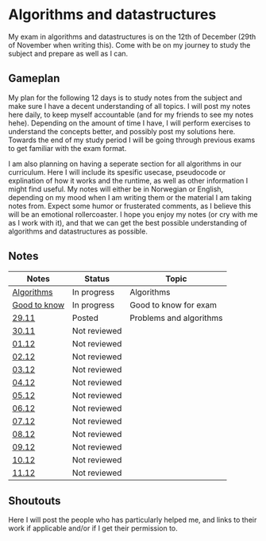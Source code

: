 # Algorithms and datastructures
My exam in algorithms and datastructures is on the 12th of December (29th of November when writing this). Come with be on my journey to study the subject and prepare as well as I can.

## Gameplan
My plan for the following 12 days is to study notes from the subject and make sure I have a decent understanding of all topics. I will post my notes here daily, to keep myself accountable (and for my friends to see my notes hehe). Depending on the amount of time I have, I will perform exercises to understand the concepts better, and possibly post my solutions here. Towards the end of my study period I will be going through previous exams to get familiar with the exam format.

I am also planning on having a seperate section for all algorithms in our curriculum. Here I will include its spesific usecase, pseudocode or explination of how it works and the runtime, as well as other information I might find useful. My notes will either be in Norwegian or English, depending on my mood when I am writing them or the material I am taking notes from. Expect some humor or frusterated comments, as I believe this will be an emotional rollercoaster. I hope you enjoy my notes (or cry with me as I work with it), and that we can get the best possible understanding of algorithms and datastructures as possible. 

## Notes
|Notes                              |Status      |Topic                         |
|-----------------------------------|------------|------------------------------|
|[Algorithms](notes/algorithmsNotes)|In progress |Algorithms                    |
|[Good to know](notes/gtkNotes)     |In progress |Good to know for exam         |    
|[29.11](notes/29notes)             |Posted      |Problems and algorithms       |
|[30.11](notes/30notes)             |Not reviewed|                              |
|[01.12](notes/01notes)             |Not reviewed|                              |
|[02.12](notes/02notes)             |Not reviewed|                              |
|[03.12](notes/03notes)             |Not reviewed|                              |
|[04.12](notes/04notes)             |Not reviewed|                              |
|[05.12](notes/05notes)             |Not reviewed|                              |
|[06.12](notes/06notes)             |Not reviewed|                              |
|[07.12](notes/07notes)             |Not reviewed|                              |
|[08.12](notes/08notes)             |Not reviewed|                              |
|[09.12](notes/09notes)             |Not reviewed|                              |
|[10.12](notes/10notes)             |Not reviewed|                              |
|[11.12](notes/11notes)             |Not reviewed|                              |

## Shoutouts
Here I will post the people who has particularly helped me, and links to their work if applicable and/or if I get their permission to.
